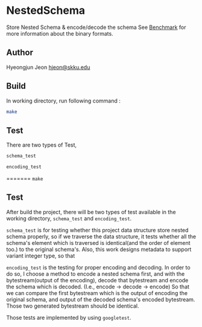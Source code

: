 # NestedSchema

Store Nested Schema & encode/decode the schema
See [Benchmark](README.md#Benchmark) for more information about the binary formats.

## Author

Hyeongjun Jeon <hjeon@skku.edu>

## Build 

In working directory, run following command : 
```sh
make
```

## Test

There are two types of Test,
```sh
schema_test
```
```sh
encoding_test
```
=======
`make`

## Test

After build the project, there will be two types of test available in the working directory,
`schema_test` and `encoding_test`.

`schema_test` is for testing whether this project data structure store nested schema properly, so if we traverse the data structure, it tests whether all the schema's element which is traversed is identical(and the order of element too.) to the original schema's. Also, this work designs metadata to support variant integer type, so that 

`encoding_test` is the testing for proper encoding and decoding.
In order to do so, I choose a method to encode a nested schema first, and with the bytestream(output of the encoding), decode that bytestream and encode the schema which is decoded. (I.e., encode -> decode -> encode) So that we can compare the first bytestream which is the output of encoding the original schema, and output of the decoded schema's encoded bytestream. Those two generated bytestream should be identical. 

Those tests are implemented by using `googletest`.
